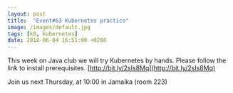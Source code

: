 ```yaml
---
layout: post
title:  "Event#63 Kubernetes practice"
image: /images/default.jpg
tags: [k8, kubernetes]
date: 2018-06-04 16:51:00 +0200
---
```


This week on Java club
we will try Kubernetes by hands. Please follow the link to install prerequisites. [http://bit.ly/2sIs8Mq](http://bit.ly/2sIs8Mq)

Join us next Thursday, at 10:00 in Jamaika (room 223)

